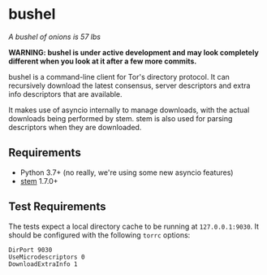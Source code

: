 bushel
======

*A bushel of onions is 57 lbs*

**WARNING: bushel is under active development and may look completely different
when you look at it after a few more commits.**

bushel is a command-line client for Tor's directory protocol. It can
recursively download the latest consensus, server descriptors and extra info
descriptors that are available.

It makes use of asyncio internally to manage downloads, with the actual
downloads being performed by stem. stem is also used for parsing descriptors
when they are downloaded.

Requirements
------------

* Python 3.7+ (no really, we're using some new asyncio features)
* [stem](https://stem.torproject.org) 1.7.0+

Test Requirements
-----------------

The tests expect a local directory cache to be running at `127.0.0.1:9030`.
It should be configured with the following `torrc` options:

```
DirPort 9030
UseMicrodescriptors 0
DownloadExtraInfo 1
```
